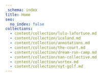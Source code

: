 ```yaml
---
_schema: index
title: Home
seo:
  no_index: false
collections:
  - content/collection/lulu-lafortune.md
  - content/collection/iceland.md
  - content/collection/annotations.md
  - content/collection/the-court.md
  - content/collection/dream-run-camp.md
  - content/collection/nan-collective.md
  - content/collection/vortex.md
  - content/collection/nyt-golf.md
---
```

